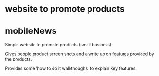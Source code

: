 # website to promote products

mobileNews
==========

Simple website to promote products (small business)

Gives people product screen shots and a write up on features provided by the products.

Provides some 'how to do it walkthoughs' to explain key features.

